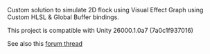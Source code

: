 Custom solution to simulate 2D flock using Visual Effect Graph using Custom HLSL & Global Buffer bindings.

This project is compatible with Unity 26000.1.0a7 (7a0c1f937016)

See also this [forum thread](https://forum.unity.com/threads/flock-using-custom-hlsl-global-buffer.1463741/)
